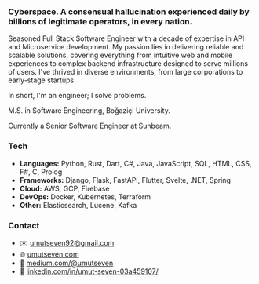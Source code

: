 ### Cyberspace. A consensual hallucination experienced daily by billions of legitimate operators, in every nation.

Seasoned Full Stack Software Engineer with a decade of expertise in API and Microservice development. My passion lies in delivering reliable and scalable solutions, covering everything from intuitive web and mobile experiences to complex backend infrastructure designed to serve millions of users. I've thrived in diverse environments, from large corporations to early-stage startups.

In short, I'm an engineer; I solve problems.

M.S. in Software Engineering, Boğaziçi University.

Currently a Senior Software Engineer at [Sunbeam](https://www.sunbeam.cx/).

### Tech

* **Languages:** Python, Rust, Dart, C#, Java, JavaScript, SQL, HTML, CSS, F#, C, Prolog
* **Frameworks:** Django, Flask, FastAPI, Flutter, Svelte, .NET, Spring
* **Cloud:** AWS, GCP, Firebase
* **DevOps:** Docker, Kubernetes, Terraform
* **Other:** Elasticsearch, Lucene, Kafka

### Contact

- ✉️ [umutseven92@gmail.com](mailto:umutseven92@gmail.com)
- 🌐 [umutseven.com](https://umutseven.com)
- 📰 [medium.com/@umutseven](https://medium.com/@umutseven)
- 👔 [linkedin.com/in/umut-seven-03a459107/](https://www.linkedin.com/in/umut-seven-03a459107/)
